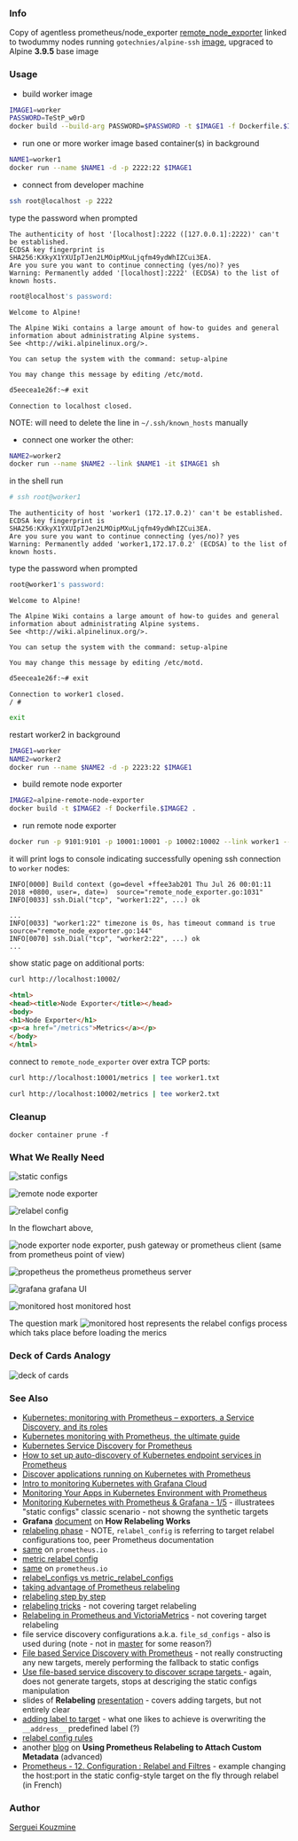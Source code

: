﻿### Info
Copy of agentless prometheus/node_exporter
[remote_node_exporter](https://github.com/phuslu/remote_node_exporter)
linked to twodummy nodes running `gotechnies/alpine-ssh` [image](https://github.com/arvindr226/alpine-ssh), upgraced to Alpine __3.9.5__ base image
### Usage
*  build worker image
```sh
IMAGE1=worker
PASSWORD=TeStP_w0rD
docker build --build-arg PASSWORD=$PASSWORD -t $IMAGE1 -f Dockerfile.$IMAGE1 .
```

* run one or more worker image based container(s) in background
```sh
NAME1=worker1
docker run --name $NAME1 -d -p 2222:22 $IMAGE1
```
* connect from developer machine
```sh
ssh root@localhost -p 2222
```

type the password when prompted
```text
The authenticity of host '[localhost]:2222 ([127.0.0.1]:2222)' can't be established.
ECDSA key fingerprint is SHA256:KXkyX1YXUIpTJen2LMOipMXuLjqfm49ydWhIZCui3EA.
Are you sure you want to continue connecting (yes/no)? yes
Warning: Permanently added '[localhost]:2222' (ECDSA) to the list of known hosts.
```
```sh
root@localhost's password:
```
```text
Welcome to Alpine!

The Alpine Wiki contains a large amount of how-to guides and general
information about administrating Alpine systems.
See <http://wiki.alpinelinux.org/>.

You can setup the system with the command: setup-alpine

You may change this message by editing /etc/motd.
```
```sh
d5eecea1e26f:~# exit
```

```text
Connection to localhost closed.
```
NOTE: will need to delete the line in `~/.ssh/known_hosts` manually
* connect one worker the other:
```sh
NAME2=worker2
docker run --name $NAME2 --link $NAME1 -it $IMAGE1 sh
```
in the shell run
```sh
# ssh root@worker1
```
```text
The authenticity of host 'worker1 (172.17.0.2)' can't be established.
ECDSA key fingerprint is SHA256:KXkyX1YXUIpTJen2LMOipMXuLjqfm49ydWhIZCui3EA.
Are you sure you want to continue connecting (yes/no)? yes
Warning: Permanently added 'worker1,172.17.0.2' (ECDSA) to the list of known hosts.
```
type the password when prompted
```sh
root@worker1's password:
```

```text
Welcome to Alpine!

The Alpine Wiki contains a large amount of how-to guides and general
information about administrating Alpine systems.
See <http://wiki.alpinelinux.org/>.

You can setup the system with the command: setup-alpine

You may change this message by editing /etc/motd.
```
```sh
d5eecea1e26f:~# exit
```

```text
Connection to worker1 closed.
/ #
```
```sh
exit
```

restart worker2 in background
```sh
IMAGE1=worker
NAME2=worker2
docker run --name $NAME2 -d -p 2223:22 $IMAGE1
```
*  build remote node exporter
```sh
IMAGE2=alpine-remote-node-exporter
docker build -t $IMAGE2 -f Dockerfile.$IMAGE2 .
```
* run remote node exporter
```sh
docker run -p 9101:9101 -p 10001:10001 -p 10002:10002 --link worker1 --link worker2 -it $IMAGE2
```
it will print logs to console indicating successfully opening ssh connection to `worker` nodes:
```text
INFO[0000] Build context (go=devel +ffee3ab201 Thu Jul 26 00:01:11 2018 +0800, user=, date=)  source="remote_node_exporter.go:1031"
INFO[0033] ssh.Dial("tcp", "worker1:22", ...) ok

...
INFO[0033] "worker1:22" timezone is 0s, has timeout command is true source="remote_node_exporter.go:144"
INFO[0070] ssh.Dial("tcp", "worker2:22", ...) ok
...
```
show static page on additional ports:

```sh
curl http://localhost:10002/
```
```html
<html>
<head><title>Node Exporter</title></head>
<body>
<h1>Node Exporter</h1>
<p><a href="/metrics">Metrics</a></p>
</body>
</html>
```
connect to `remote_node_exporter` over extra TCP ports:
```sh
curl http://localhost:10001/metrics | tee worker1.txt
```

```sh
curl http://localhost:10002/metrics | tee worker2.txt
```
### Cleanup
```
docker container prune -f
```
### What We Really Need

![static configs](https://github.com/sergueik/springboot_study/blob/master/basic-remote-node-exporter/screenshots/capture-static-configs.png)

![remote node exporter](https://github.com/sergueik/springboot_study/blob/master/basic-remote-node-exporter/screenshots/capture-remote-node-exporter.png)

![relabel config](https://github.com/sergueik/springboot_study/blob/master/basic-remote-node-exporter/screenshots/capture-relabel-connfig.png)



In the flowchart above,

![node exporter](https://github.com/sergueik/springboot_study/blob/master/basic-remote-node-exporter/screenshots/capture-node-exporter.png) node exporter, push gateway or prometheus client (same from prometheus point of view)

![propetheus](https://github.com/sergueik/springboot_study/blob/master/basic-remote-node-exporter/screenshots/capture-prometheus.png) the prometheus prometheus server

![grafana](https://github.com/sergueik/springboot_study/blob/master/basic-remote-node-exporter/screenshots/capture-grafana.png) grafana UI

![monitored host](https://github.com/sergueik/springboot_study/blob/master/basic-remote-node-exporter/screenshots/capture-monitored-host.png) monitored host

The question mark ![monitored host](https://github.com/sergueik/springboot_study/blob/master/basic-remote-node-exporter/screenshots/capture-relabel-configs-process.png) represents the relabel configs process which taks place before loading the merics

### Deck of Cards Analogy

![deck of cards](https://github.com/sergueik/springboot_study/blob/master/basic-remote-node-exporter/screenshots/capture-cards.png)




### See Also

  * [Kubernetes: monitoring with Prometheus – exporters, a Service Discovery, and its roles](https://rtfm.co.ua/en/kubernetes-monitoring-with-prometheus-exporters-a-service-discovery-and-its-roles/)
  * [Kubernetes monitoring with Prometheus, the ultimate guide](https://sysdig.com/blog/kubernetes-monitoring-prometheus/)
  * [Kubernetes Service Discovery for Prometheus](https://alexandrev.medium.com/kubernetes-service-discovery-for-prometheus-fcab74237db6)
  * [How to set up auto-discovery of Kubernetes endpoint services in Prometheus](https://www.acagroup.be/en/blog/auto-discovery-of-kubernetes-endpoint-services-prometheus)
  * [Discover applications running on Kubernetes with Prometheus](https://blog.sebastian-daschner.com/entries/prometheus-kubernetes-discovery)
  * [Intro to monitoring Kubernetes with Grafana Cloud](https://grafana.com/go/webinar/intro-to-monitoring-kubernetes/?src=ggl-s&mdm=cpc&camp=nb-kubernetes-exact&cnt=137839432452&trm=kubernetes%20application%20metrics&device=c&gclid=Cj0KCQjwmPSSBhCNARIsAH3cYgY0gYIL2McGmC2DKyhRMszDBpP33OBxvtH0g8pxMlPVyBJNTl-_dosaAsCSEALw_wcB)
  * [Monitoring Your Apps in Kubernetes Environment with Prometheus](https://medium.com/kubernetes-tutorials/monitoring-your-kubernetes-deployments-with-prometheus-5665eda54045)
  * [Monitoring Kubernetes with Prometheus & Grafana - 1/5](https://www.youtube.com/watch?v=bErGEHf6GCc) - illustratees "static configs" classic scenario - not showng the synthetic targets
  * __Grafana__ [document](https://grafana.com/blog/2022/03/21/how-relabeling-in-prometheus-works/) on __How Relabeling Works__
  * [relabeling phase](https://github.com/prometheus/prometheus/blob/c0fd228badaa726e3549b5e9a5ab8351aa25cb13/docs/configuration/configuration.md#relabel_config) - NOTE, `relabel_config` is referring to target relabel configurations too, peer Prometheus documentation
  * [same](https://prometheus.io/docs/prometheus/latest/configuration/configuration/#relabel_config) on `prometheus.io`
  * [metric relabel config](https://github.com/prometheus/prometheus/blob/c0fd228badaa726e3549b5e9a5ab8351aa25cb13/docs/configuration/configuration.md#metric_relabel_configs)
  * [same](https://prometheus.io/docs/prometheus/latest/configuration/configuration/#metric_relabel_configs) on `prometheus.io`
  * [relabel_configs vs metric_relabel_configs](https://www.robustperception.io/relabel_configs-vs-metric_relabel_configs)
  * [taking advantage of Prometheus relabeling](https://www.slideshare.net/roidelapluie/taking-advantage-of-prometheus-relabeling-109483749)
  * [relabeling step by step](https://nsrc.org/workshops/2021/sanog37/nmm/netmgmt/en/prometheus/ex-relabeling.htm)
  * [relabeling tricks](https://medium.com/quiq-blog/prometheus-relabeling-tricks-6ae62c56cbda) - not covering target relabeling
  * [Relabeling in Prometheus and VictoriaMetrics](https://valyala.medium.com/how-to-use-relabeling-in-prometheus-and-victoriametrics-8b90fc22c4b2) - not covering target relabeling
  * file service discovery configurations a.k.a. `file_sd_configs` [](https://github.com/prometheus/prometheus/blob/c0fd228badaa726e3549b5e9a5ab8351aa25cb13/docs/configuration/configuration.md#file_sd_config) - also is used during (note - not in [master](https://github.com/prometheus/prometheus/blob/master/docs/configuration/configuration.md) for some reason?)
  * [File based Service Discovery with Prometheus](https://ikod.medium.com/file-based-service-discovery-with-prometheus-65c8241aee03) - not really constructing any new targets, merely performing the fallback to static configs
  * [Use file-based service discovery to discover scrape targets ](https://prometheus.io/docs/guides/file-sd/) - again, does not generate targets, stops at descriging the static configs manipulation
  * slides of __Relabeling__ [presentation](https://promcon.io/2018-munich/slides/taking-advantage-of-relabeling.pdf) - covers adding targets, but not entirely clear
  * [adding label to target](https://albersdevelopment.net/2019/08/28/prometheus-adding-a-label-to-a-target/) - what one likes to achieve is overwriting the `__address__` predefined label (?)
  * [relabel config rules](https://blog.freshtracks.io/prometheus-relabel-rules-and-the-action-parameter-39c71959354a)
  * another [blog](https://brendonmatheson.com/2021/04/03/using-prometheus-relabeling-to-attach-custom-metadata.html) on __Using Prometheus Relabeling to Attach Custom Metadata__ (advanced)
  * [Prometheus - 12. Configuration : Relabel and Filtres](https://youtu.be/kUWzQp0qLes?t=962) - example changing the host:port in the static config-style target on the fly through relabel (in French)

### Author
[Serguei Kouzmine](kouzmine_serguei@yahoo.com)
